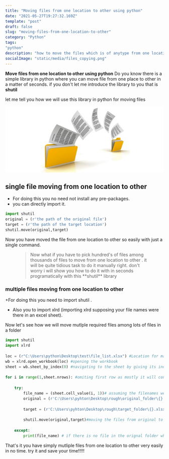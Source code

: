 ```yaml
---
title: "Moving files from one location to other using python"
date: "2021-05-27T19:27:32.169Z"
template: "post"
draft: false
slug: "moving-files-from-one-location-to-other"
category: "Python"
tags:
"python"
description: "how to move the files which is of anytype from one location to other."
socialImage: "static/media/files_copying.png"
---
```


**Move files from one location to other using python** Do you know there is a simple library in python where you can move file from one place to other in a matter of seconds. if you don't let me introduce the library to you that is **shutil**

let me tell you how we will use this library in python for moving files

![Files moving](static/media/files_copying.png)

## single file moving from one location to other

+ For doing this you no need not  install any pre-packages.
+ you can directly import it.

```python
import shutil
original = (r'the path of the original file')
target = (r'the path of the target location')
shutil.move(original,target)
```

Now you have moved the file from one location to other so easily with just a single command. 

<figure>
	<blockquote>
		<p>Now what if you have to pick hundred's of files among thousands of files to move from one location to other . it will be quite tidious task to do it manually right. don't worry i will show you how to do it with in seconds programatically with this **shutil** library</p>
		<footer>
		</footer>
	</blockquote>
</figure>

### multiple files moving from one location to other

+For doing this you need to import shutil .
+ Also you to import xlrd (importing xlrd supposing your file names were there in an excel sheet).

Now let's see how we will move mutlple required files among lots of files in a folder

```python
import shutil
import xlrd

loc = (r"C:\Users\python\Desktop\test\file_list.xlsx") #Location for masterlist of tickers
wb = xlrd.open_workbook(loc) #opening the workbook
sheet = wb.sheet_by_index(0) #navigating to the sheet by giving its index number
 
for i in range(1,sheet.nrows): #omiting first row as mostly it will contain info about header
    
    try:    
        file_name = (sheet.cell_value(i, 1))# assuming the filenames were there in column 1 
        original = (r'C:\Users\pyhton\Desktop\rough\original_folder\{}.xlsx'.format(file_name))#original folder location
       
        target = (r'C:\Users\pyhton\Desktop\rough\target_folder\{}.xlsx'.format(file_name))#target folder location

        shutil.move(original,target)#moving the files from original to targer folder
            
    except:
        print(file_name) # if there is no file in the orignal folder which is in your excel sheet that will be printed here
```

That's it you have simply mutliple files from one location to other very easily in no time. try it and save your time!!!!!


